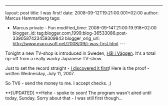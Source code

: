 ---
layout: post
title: I was first!
date: 2008-09-12T19:21:00.001+02:00
author: Marcus Hammarberg
tags:
  - Marcus private - Fun
modified_time: 2008-09-14T21:00:19.918+02:00
blogger_id: tag:blogger.com,1999:blog-36533086.post-3390587423459309843
blogger_orig_url: http://www.marcusoft.net/2008/09/i-was-first.html ---

Tonight a new TV-shop is introduced in Sweden, [Hål i
Väggen](http://www.tv6.se/halivaggen). It's a total rip-off from a
really wacky Japanese TV-show.

Just to set the record straight - [I discovered it
first](http://www.marcusoft.net/2007/07/only-in-japan.html)! Here is the
proof - written Wednesday, July 11, 2007.

So TV6 - send the money to me. I accept checks. ;)

**\[UPDATED\]
**Hehe - spoke to soon! The program wasn't aired until today, Sunday.
Sorry about that - I was still first though...
